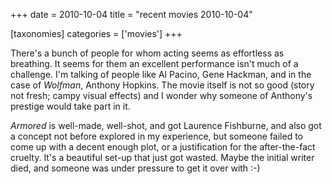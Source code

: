 +++
date = 2010-10-04
title = "recent movies 2010-10-04"

[taxonomies]
categories = ['movies']
+++

There's a bunch of people for whom acting seems as effortless as
breathing. It seems for them an excellent performance isn't much of a
challenge. I'm talking of people like Al Pacino, Gene Hackman, and in
the case of *Wolfman*, Anthony Hopkins. The movie itself is not so good
(story not fresh; campy visual effects) and I wonder why someone of
Anthony's prestige would take part in it.

*Armored* is well-made, well-shot, and got Laurence Fishburne, and also
got a concept not before explored in my experience, but someone failed
to come up with a decent enough plot, or a justification for the
after-the-fact cruelty. It's a beautiful set-up that just got wasted.
Maybe the initial writer died, and someone was under pressure to get it
over with :-)
